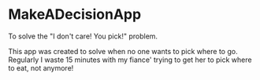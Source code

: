 # MakeADecisionApp
To solve the "I don't care! You pick!" problem.


This app was created to solve when no one wants to pick where to go. Regularly I waste 15 minutes with my fiance' trying to get her to pick where to eat, not anymore!
